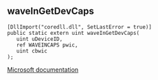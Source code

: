 ## waveInGetDevCaps

```
[DllImport("coredll.dll", SetLastError = true)]
public static extern uint waveInGetDevCaps(
   uint uDeviceID,
   ref WAVEINCAPS pwic,
   uint cbwic
);
```

[Microsoft documentation](https://docs.microsoft.com/en-us/windows/win32/api/mmeapi/nf-mmeapi-waveingetdevcaps)
